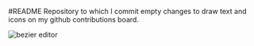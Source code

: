 #README
Repository to which I commit empty changes to draw text and icons on my github contributions board.

![bezier editor](http://i.imgur.com/aerZtt7.png)
